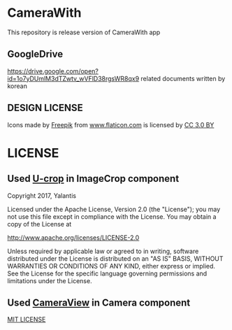 # CameraWith
 This repository is release version of CameraWith app

## GoogleDrive 

https://drive.google.com/open?id=1o7yDUmlM3dTZwtv_wVFlD38rgsWR8qx9
related documents written by korean 

## DESIGN LICENSE

<div>Icons made by <a href="http://www.freepik.com" title="Freepik">Freepik</a> from <a href="https://www.flaticon.com/" title="Flaticon">www.flaticon.com</a> is licensed by <a href="http://creativecommons.org/licenses/by/3.0/" title="Creative Commons BY 3.0" target="_blank">CC 3.0 BY</a></div>

# LICENSE

## Used <a href="https://github.com/Yalantis/uCrop#license" title="U-crop">U-crop</a> in ImageCrop component

Copyright 2017, Yalantis

Licensed under the Apache License, Version 2.0 (the "License");
you may not use this file except in compliance with the License.
You may obtain a copy of the License at

   http://www.apache.org/licenses/LICENSE-2.0

Unless required by applicable law or agreed to in writing, software
distributed under the License is distributed on an "AS IS" BASIS,
WITHOUT WARRANTIES OR CONDITIONS OF ANY KIND, either express or implied.
See the License for the specific language governing permissions and
limitations under the License.

## Used <a href="https://github.com/natario1/CameraView#camera-controls" title="CameraView">CameraView</a> in Camera component

<a href="https://github.com/BowonLee/DearPhotograph/blob/master/LICENSE" title="MIT">MIT LICENSE</a> 

